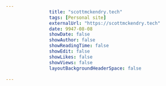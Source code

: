 ---
                title: "scottmckendry.tech"
                tags: [Personal site]
                externalUrl: "https://scottmckendry.tech"
                date: 9947-08-08
                showDate: false
                showAuthor: false
                showReadingTime: false
                showEdit: false
                showLikes: false
                showViews: false
                layoutBackgroundHeaderSpace: false
                ---
